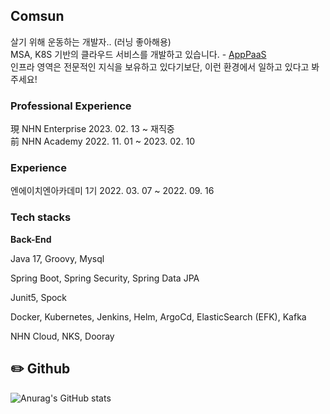 ## Comsun
살기 위해 운동하는 개발자.. (러닝 좋아해용) <br>
MSA, K8S 기반의 클라우드 서비스를 개발하고 있습니다. - [AppPaaS](https://www.apppaas.com/) <br>
인프라 영역은 전문적인 지식을 보유하고 있다기보단, 이런 환경에서 일하고 있다고 봐주세요! <br>

### Professional Experience

現 NHN Enterprise    2023. 02. 13 ~ 재직중 <br>
前 NHN Academy 2022. 11. 01 ~ 2023. 02. 10

### Experience
엔에이치엔아카데미 1기      2022. 03. 07 ~ 2022. 09. 16


### Tech stacks

**Back-End**

Java 17, Groovy, Mysql

Spring Boot, Spring Security, Spring Data JPA

Junit5, Spock

Docker, Kubernetes, Jenkins, Helm, ArgoCd, ElasticSearch (EFK), Kafka

NHN Cloud, NKS, Dooray


## ✏️ Github

![Anurag's GitHub stats](https://github-readme-stats.vercel.app/api?username=Com-Sun&show_icons=true&theme=radical) 

<!-- [![Solved.ac프로필](http://mazassumnida.wtf/api/v2/generate_badge?boj=shiningj96)](https://solved.ac/shiningj96) -->
